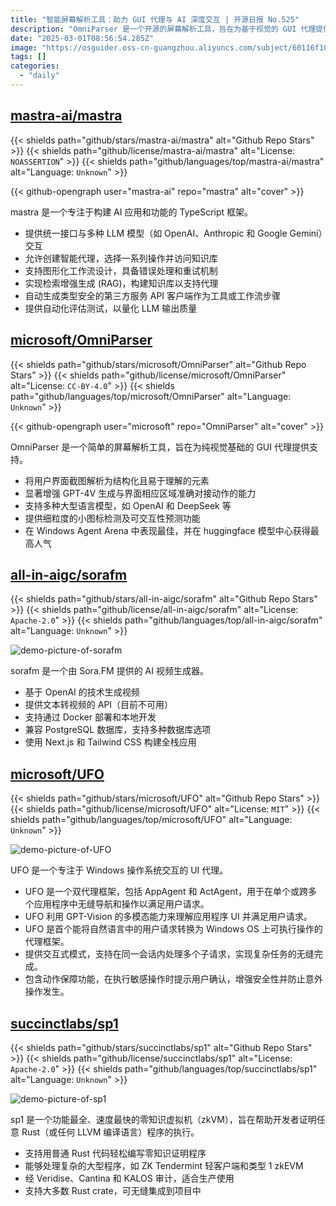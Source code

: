```yaml
---
title: "智能屏幕解析工具：助力 GUI 代理与 AI 深度交互 | 开源日报 No.525"
description: "OmniParser 是一个开源的屏幕解析工具，旨在为基于视觉的 GUI 代理提供支持，能够将用户界面截图解析为结构化元素，增强 GPT-4V 生成界面交互的能力，支持多种大型语言模型，提供细粒度的图标检测和交互预测，尤其在 Windows Agent Arena 中表现突出，受到广泛欢迎。"
date: "2025-03-01T08:56:54.285Z"
image: "https://osguider.oss-cn-guangzhou.aliyuncs.com/subject/60116f103ce692909151e97694524266.png"
tags: []
categories:
  - "daily"
---
```


## [mastra-ai/mastra](https://github.com/mastra-ai/mastra)

{{< shields path="github/stars/mastra-ai/mastra" alt="Github Repo Stars" >}} {{< shields path="github/license/mastra-ai/mastra" alt="License: `NOASSERTION`" >}} {{< shields path="github/languages/top/mastra-ai/mastra" alt="Language: `Unknown`" >}}

{{< github-opengraph user="mastra-ai" repo="mastra" alt="cover" >}}

mastra 是一个专注于构建 AI 应用和功能的 TypeScript 框架。

- 提供统一接口与多种 LLM 模型（如 OpenAI、Anthropic 和 Google Gemini）交互
- 允许创建智能代理，选择一系列操作并访问知识库
- 支持图形化工作流设计，具备错误处理和重试机制
- 实现检索增强生成 (RAG)，构建知识库以支持代理
- 自动生成类型安全的第三方服务 API 客户端作为工具或工作流步骤
- 提供自动化评估测试，以量化 LLM 输出质量
  
## [microsoft/OmniParser](https://github.com/microsoft/OmniParser)

{{< shields path="github/stars/microsoft/OmniParser" alt="Github Repo Stars" >}} {{< shields path="github/license/microsoft/OmniParser" alt="License: `CC-BY-4.0`" >}} {{< shields path="github/languages/top/microsoft/OmniParser" alt="Language: `Unknown`" >}}

{{< github-opengraph user="microsoft" repo="OmniParser" alt="cover" >}}

OmniParser 是一个简单的屏幕解析工具，旨在为纯视觉基础的 GUI 代理提供支持。

- 将用户界面截图解析为结构化且易于理解的元素
- 显著增强 GPT-4V 生成与界面相应区域准确对接动作的能力
- 支持多种大型语言模型，如 OpenAI 和 DeepSeek 等
- 提供细粒度的小图标检测及可交互性预测功能
- 在 Windows Agent Arena 中表现最佳，并在 huggingface 模型中心获得最高人气
  
## [all-in-aigc/sorafm](https://github.com/all-in-aigc/sorafm)

{{< shields path="github/stars/all-in-aigc/sorafm" alt="Github Repo Stars" >}} {{< shields path="github/license/all-in-aigc/sorafm" alt="License: `Apache-2.0`" >}} {{< shields path="github/languages/top/all-in-aigc/sorafm" alt="Language: `Unknown`" >}}

![demo-picture-of-sorafm](https://static.osguider.com/subject/github/all-in-aigc/sorafm/d9f73b06db0dab52807b9763a26bf869.png)

sorafm 是一个由 Sora.FM 提供的 AI 视频生成器。

- 基于 OpenAI 的技术生成视频
- 提供文本转视频的 API（目前不可用）
- 支持通过 Docker 部署和本地开发
- 兼容 PostgreSQL 数据库，支持多种数据库选项
- 使用 Next.js 和 Tailwind CSS 构建全栈应用
  
## [microsoft/UFO](https://github.com/microsoft/UFO)

{{< shields path="github/stars/microsoft/UFO" alt="Github Repo Stars" >}} {{< shields path="github/license/microsoft/UFO" alt="License: `MIT`" >}} {{< shields path="github/languages/top/microsoft/UFO" alt="Language: `Unknown`" >}}

![demo-picture-of-UFO](https://static.osguider.com/subject/github/microsoft/UFO/13549e5bfef30772d8fbad2a48f9f27f.png)

UFO 是一个专注于 Windows 操作系统交互的 UI 代理。

- UFO 是一个双代理框架，包括 AppAgent 和 ActAgent，用于在单个或跨多个应用程序中无缝导航和操作以满足用户请求。
- UFO 利用 GPT-Vision 的多模态能力来理解应用程序 UI 并满足用户请求。
- UFO 是首个能将自然语言中的用户请求转换为 Windows OS 上可执行操作的代理框架。
- 提供交互式模式，支持在同一会话内处理多个子请求，实现复杂任务的无缝完成。
- 包含动作保障功能，在执行敏感操作时提示用户确认，增强安全性并防止意外操作发生。
  
## [succinctlabs/sp1](https://github.com/succinctlabs/sp1)

{{< shields path="github/stars/succinctlabs/sp1" alt="Github Repo Stars" >}} {{< shields path="github/license/succinctlabs/sp1" alt="License: `Apache-2.0`" >}} {{< shields path="github/languages/top/succinctlabs/sp1" alt="Language: `Unknown`" >}}

![demo-picture-of-sp1](https://static.osguider.com/subject/github/succinctlabs/sp1/f5da4b0dadc5576455fab91643c0134c.png)

sp1 是一个功能最全、速度最快的零知识虚拟机（zkVM），旨在帮助开发者证明任意 Rust（或任何 LLVM 编译语言）程序的执行。

- 支持用普通 Rust 代码轻松编写零知识证明程序
- 能够处理复杂的大型程序，如 ZK Tendermint 轻客户端和类型 1 zkEVM
- 经 Veridise、Cantina 和 KALOS 审计，适合生产使用
- 支持大多数 Rust crate，可无缝集成到项目中
  
